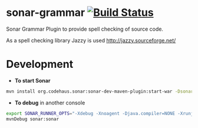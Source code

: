 sonar-grammar [![Build Status](https://travis-ci.org/webdizz/sonar-grammar.png?branch=master)](https://travis-ci.org/webdizz/sonar-grammar) 
=============

Sonar Grammar Plugin to provide spell checking of source code. 

As a spell checking library Jazzy is used http://jazzy.sourceforge.net/



# Development
* **To start Sonar**

```bash
mvn install org.codehaus.sonar:sonar-dev-maven-plugin:start-war -Dsonar.runtimeVersion=3.7.3 -Djava.io.tmpdir=/tmp
```
* **To debug** in another console

```bash
export SONAR_RUNNER_OPTS="-Xdebug -Xnoagent -Djava.compiler=NONE -Xrunjdwp:transport=dt_socket,server=y,suspend=y,address=8000"
mvnDebug sonar:sonar
```
